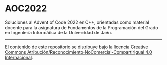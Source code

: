 # AOC2022

Soluciones al Advent of Code 2022 en C++, orientadas como material docente para la asignatura de Fundamentos de la Programación del Grado en Ingeniería Informática de la Universidad de Jaén.

---

El contenido de este repositorio se distribuye bajo la licencia [Creative Commons Atribución/Reconocimiento-NoComercial-CompartirIgual 4.0 Internacional](https://creativecommons.org/licenses/by-nc-sa/4.0/legalcode.es).
